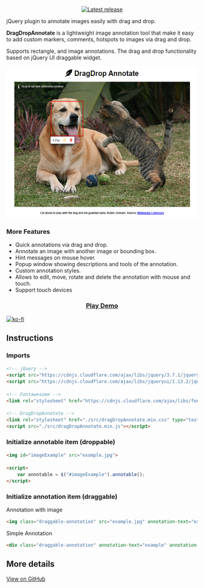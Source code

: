 <p align="center">
    <a href="https://github.com/AntoninoBonanno/DragDropAnnotate/releases"><img src="https://img.shields.io/github/v/release/AntoninoBonanno/DragDropAnnotate?label=Latest%20release" alt="Latest release"></a>
</p>

jQuery plugin to annotate images easily with drag and drop.

**DragDropAnnotate** is a lightweight image annotation tool that make it easy to add custom markers, comments, hotspots to images via drag and drop.

Supports rectangle, and image annotations. The drag and drop functionality based on jQuery UI draggable widget.

<p align="center"><img src="https://raw.githubusercontent.com/AntoninoBonanno/DragDropAnnotate/master/DragDropAnnotate.png" data-canonical-src="https://raw.githubusercontent.com/AntoninoBonanno/DragDropAnnotate/master/DragDropAnnotate.png" width="600" height="400" /></p>

### More Features
* Quick annotations via drag and drop.
* Annotate an image with another image or bounding box.
* Hint messages on mouse hover.
* Popup window showing descriptions and tools of the annotation.
* Custom annotation styles.
* Allows to edit, move, rotate and delete the annotation with mouse and touch.
* Support touch devices

<h3 style="text-align:center"><a href="https://antoninobonanno.github.io/DragDropAnnotate/example/index.html">Play Demo</a></h3>

[![ko-fi](https://ko-fi.com/img/githubbutton_sm.svg)](https://ko-fi.com/C0C46QJ0M)

## Instructions

### Imports
```html
<!-- jQuery -->
<script src="https://cdnjs.cloudflare.com/ajax/libs/jquery/3.7.1/jquery.min.js"></script>
<script src="https://cdnjs.cloudflare.com/ajax/libs/jqueryui/1.13.2/jquery-ui.min.js" crossorigin="anonymous"></script>

<!-- Fontawesome -->
<link rel="stylesheet" href="https://cdnjs.cloudflare.com/ajax/libs/font-awesome/6.5.1/css/all.min.css" type="text/css" />

<!-- DragDropAnnotate -->
<link rel="stylesheet" href="./src/dragDropAnnotate.min.css" type="text/css" />
<script src="./src/dragDropAnnotate.min.js"></script>
```

### Initialize annotable item (droppable)

```html
<img id="imageExample" src="example.jpg">

<script>
    var annotable = $("#imageExample").annotable();
</script>
```
### Initialize annotation item (draggable)

Annotation with image

```html
<img class="draggable-annotation" src="example.jpg" annotation-text="example" />
```

Simple Annotation

```html
<div class="draggable-annotation" annotation-text="example" annotation-width="200" annotation-height="400"> Example </div>
```

## More details
[View on GitHub](https://github.com/AntoninoBonanno/DragDropAnnotate)
